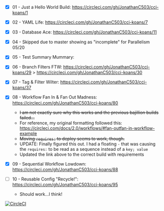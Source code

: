 - [X] 01 - Just a Hello World Build: https://circleci.com/gh/JonathanC503/cci-koans/1 

- [X] 02 - YAML Life: https://circleci.com/gh/JonathanC503/cci-koans/7 

- [X] 03 - Database Ace: https://circleci.com/gh/JonathanC503/cci-koans/11 

- [X] 04 - Skipped due to master showing as "incomplete" for Parallelism 05/20

- [X] 05 - Test Summary Mummary: 

- [X] 06 - Branch Filters FTW: https://circleci.com/gh/JonathanC503/cci-koans/29
                         > https://circleci.com/gh/JonathanC503/cci-koans/30

- [X] 07 - Tag & Filter Wilter: https://circleci.com/gh/JonathanC503/cci-koans/37

- [X] 08 - Workflow Fan In & Fan Out Madness: https://circleci.com/gh/JonathanC503/cci-koans/80
    * ~~I am not exactly sure why this works and the previous bajillion builds failed...~~
    * For reference, my original formatting followed this: https://circleci.com/docs/2.0/workflows/#fan-outfan-in-workflow-example
    * ~~Moving `requires:` to deploy seems to work, though.~~
    * UPDATE: Finally figured this out. I had a floating `-` that was causing the `requires:` to be read as a sequence instead of a `key; value`
    * Updated the link above to the correct build with requirements

- [X] 09 - Sequential Workflow Lowdown: https://circleci.com/gh/JonathanC503/cci-koans/88

- [ ] 10 - Reusable Config "Recycle!": https://circleci.com/gh/JonathanC503/cci-koans/95
    * Should work...I think! 

[![CircleCI](https://circleci.com/gh/JonathanC503/cci-koans.svg?style=svg)](https://circleci.com/gh/JonathanC503/cci-koans)